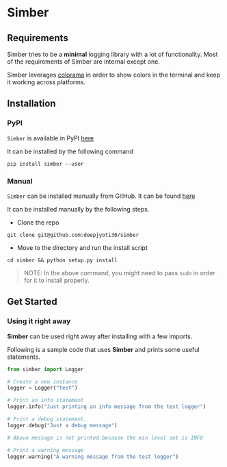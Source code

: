 # Simber

## Requirements

Simber tries to be a **minimal** logging library with a lot of functionality. Most of the requirements of Simber are internal except one.

Simber leverages [colorama](https://github.com/tartley/colorama) in order to show colors in the terminal
and keep it working across platforms.

## Installation

### PyPI

`Simber` is available in PyPI [here]()

It can be installed by the following command

```console
pip install simber --user
```

### Manual

`Simber` can be installed manually from GitHub. It can be found [here]()

It can be installed manually by the following steps.

- Clone the repo

```console
git clone git@github.com:deepjyoti30/simber
```

- Move to the directory and run the install script

```console
cd simber && python setup.py install
```

>NOTE: In the above command, you might need to pass `sudo` in order for it to install properly.

## Get Started

### Using it right away

**Simber** can be used right away after installing with a few imports.

Following is a sample code that uses **Simber** and prints some useful statements.

```Python
from simber import Logger

# Create a new instance
logger = Logger("test")

# Print an info statement
logger.info("Just printing an info message from the test logger")

# Print a debug statement.
logger.debug("Just a debug message")

# Above message is not printed because the min level set is INFO

# Print a warning message
logger.warning("A warning message from the test logger")
```
